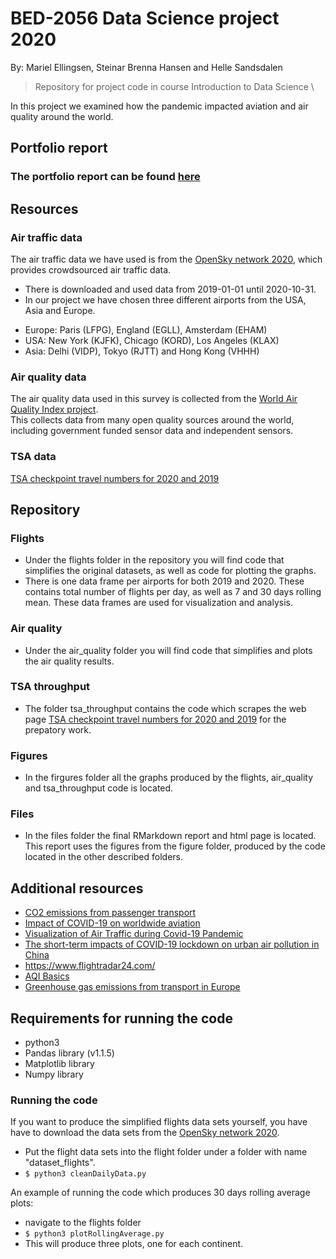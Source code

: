 # BED-2056 Data Science project 2020
By: Mariel Ellingsen, Steinar Brenna Hansen and Helle Sandsdalen
> Repository for project code in course Introduction to Data Science \

In this project we examined how the pandemic impacted aviation and air quality around the world.

## Portfolio report
### The portfolio report can be found [here](./files/report.html)

## Resources
### Air traffic data
The air traffic data we have used is from the [OpenSky network 2020](https://zenodo.org/record/4299837#.X9kXGHVKg5k), which provides crowdsourced air traffic data. 
- There is downloaded and used data from 2019-01-01 until 2020-10-31. 
- In our project we have chosen three different airports from the USA, Asia and Europe.
* Europe: Paris (LFPG), England (EGLL), Amsterdam (EHAM)
* USA: New York (KJFK), Chicago (KORD), Los Angeles (KLAX)
* Asia: Delhi (VIDP), Tokyo (RJTT) and Hong Kong (VHHH)

### Air quality data
The air quality data used in this survey is collected from the [World Air Quality Index project](https://aqicn.org). \
This collects data from many open quality sources around the world, including government funded sensor data and independent sensors.

### TSA data
[TSA checkpoint travel numbers for 2020 and 2019](https://www.tsa.gov/coronavirus/passenger-throughput)

## Repository
### Flights
- Under the flights folder in the repository you will find code that simplifies the original datasets, as well as code for plotting the graphs. 
- There is one data frame per airports for both 2019 and 2020. These contains total number of flights per day, as well as 7 and 30 days rolling mean. These data frames are used for visualization and analysis. 

### Air quality
- Under the air_quality folder you will find code that simplifies and plots the air quality results. 

### TSA throughput 
- The folder tsa_throughput contains the code which scrapes the web page [TSA checkpoint travel numbers for 2020 and 2019](https://www.tsa.gov/coronavirus/passenger-throughput) for the prepatory work.

### Figures
- In the firgures folder all the graphs produced by the flights, air_quality and tsa_throughput code is located. 

### Files
- In the files folder the final RMarkdown report and html page is located. This report uses the figures from the figure folder, produced by the code located in the other described folders. 

## Additional resources
- [CO2 emissions from passenger transport](https://www.eea.europa.eu/media/infographics/co2-emissions-from-passenger-transport/view)
- [Impact of COVID-19 on worldwide aviation](https://traffic-viz.github.io/scenarios/covid19.html)
- [Visualization of Air Traffic during Covid-19 Pandemic](https://towardsdatascience.com/visualization-of-air-traffic-during-covid-19-pandemic-c5941b049401)
- [The short-term impacts of COVID-19 lockdown on urban air pollution in China](https://www.nature.com/articles/s41893-020-0581-y)
- https://www.flightradar24.com/
- [AQI Basics](https://www.airnow.gov/aqi/aqi-basics/)
- [Greenhouse gas emissions from transport in Europe](https://www.eea.europa.eu/data-and-maps/indicators/transport-emissions-of-greenhouse-gases/transport-emissions-of-greenhouse-gases-12)


## Requirements for running the code
- python3 
- Pandas library (v1.1.5)
- Matplotlib library
- Numpy library

### Running the code
If you want to produce the simplified flights data sets yourself, you have have to download the data sets from the [OpenSky network 2020](https://zenodo.org/record/4266937#.X9jGrdhKiMr). 
- Put the flight data sets into the flight folder under a folder with name "dataset_flights".
- ```$ python3 cleanDailyData.py```

An example of running the code which produces 30 days rolling average plots:
- navigate to the flights folder
- ```$ python3 plotRollingAverage.py```
-  This will produce three plots, one for each continent. 
